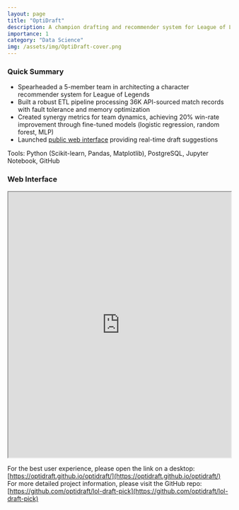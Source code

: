 ```yaml
---
layout: page
title: "OptiDraft"
description: A champion drafting and recommender system for League of Legends
importance: 1
category: "Data Science"
img: /assets/img/OptiDraft-cover.png
---
```


### Quick Summary

- Spearheaded a 5-member team in architecting a character recommender system for League of Legends
- Built a robust ETL pipeline processing 36K API-sourced match records with fault tolerance and memory optimization
- Created synergy metrics for team dynamics, achieving 20% win-rate improvement through fine-tuned models (logistic regression, random forest, MLP)
- Launched [public web interface](https://optidraft.github.io/optidraft/) providing real-time draft suggestions

Tools: Python (Scikit-learn, Pandas, Matplotlib), PostgreSQL, Jupyter Notebook, GitHub

### Web Interface

<iframe src="https://optidraft.github.io/optidraft/" width="100%" height="600px">
  <p>Your browser does not support iframes. You can <a href="https://optidraft.github.io/optidraft/">click the link here</a>.</p>
</iframe>

<script>
  function reloadIframe() {
      var iframe = document.getElementById('pdfViewer');
      iframe.src = iframe.src;
  }

  function checkIframeLoaded() {
      var iframe = document.getElementById('pdfViewer');
      var iframeDoc = iframe.contentDocument || iframe.contentWindow.document;

      if (iframeDoc.readyState == 'complete') {
          if (iframeDoc.body.innerHTML.length == 0) {
              console.log("Iframe failed to load, attempting reload...");
              reloadIframe();
          } else {
              console.log("Iframe loaded successfully");
          }
      } else {
          console.log("Iframe still loading...");
          setTimeout(checkIframeLoaded, 1000);
      }
  }

  window.onload = checkIframeLoaded;
</script>

For the best user experience, please open the link on a desktop: [https://optidraft.github.io/optidraft/](https://optidraft.github.io/optidraft/)  
For more detailed project information, please visit the GitHub repo: [https://github.com/optidraft/lol-draft-pick](https://github.com/optidraft/lol-draft-pick)

